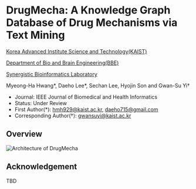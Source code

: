 # DrugMecha: A Knowledge Graph Database of Drug Mechanisms via Text Mining

[Korea Advanced Institute Science and Technology(KAIST)](https://kaist.ac.kr/en/)

[Department of Bio and Brain Engineering(BBE)](https://bioeng.kaist.ac.kr/)

[Synergistic Bioinformatics Laboratory](https://synbi.kaist.ac.kr/)

Myeong-Ha Hwang*, Daeho Lee*, Sechan Lee, Hyojin Son and Gwan-Su Yi†
- Journal: IEEE Journal of Biomedical and Health Informatics
- Status: Under Review
- First Author(*): hmh929@kaist.ac.kr, daeho715@gmail.com
- Corresponding Author(†): gwansuyi@kaist.ac.kr

## Overview

![Architecture of DrugMecha](https://github.com/SYNBI-KAIST/DrugMecha/blob/main/DrugMecha-Overview.png)

## Acknowledgement

TBD
